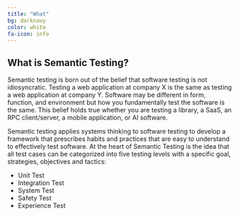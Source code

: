 ```yaml
---
title: "What"
bg: darknavy
color: white
fa-icon: info
---
```


## What is Semantic Testing?

Semantic testing is born out of the belief that software testing is not idiosyncratic. Testing a web application at company X is the same as testing a web application at company Y. Software may be different in form, function, and environment but how you fundamentally test the software is the same. This belief holds true whether you are testing a library, a SaaS, an RPC client/server, a mobile application, or AI software.

Semantic testing applies systems thinking to software testing to develop a framework that prescribes habits and practices that are easy to understand to effectively test software. At the heart of Semantic Testing is the idea that all test cases can be categorized into five testing levels with a specific goal, strategies, objectives and tactics:

* Unit Test
* Integration Test
* System Test
* Safety Test
* Experience Test
